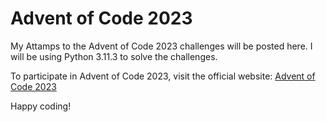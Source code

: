 # Advent of Code 2023

My Attamps to the Advent of Code 2023 challenges will be posted here. I will be using Python 3.11.3 to solve the challenges.

To participate in Advent of Code 2023, visit the official website: [Advent of Code 2023](https://adventofcode.com/2023)

Happy coding!

